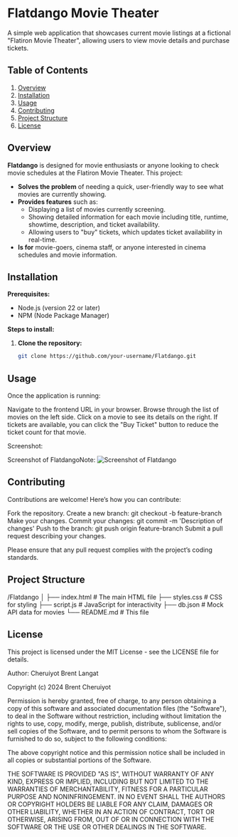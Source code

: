 # Flatdango Movie Theater

A simple web application that showcases current movie listings at a fictional "Flatiron Movie Theater", allowing users to view movie details and purchase tickets.

## Table of Contents

1. [Overview](#overview)
2. [Installation](#installation)
3. [Usage](#usage)
4. [Contributing](#contributing)
5. [Project Structure](#project-structure)
6. [License](#license)

## Overview

**Flatdango** is designed for movie enthusiasts or anyone looking to check movie schedules at the Flatiron Movie Theater. This project:

- **Solves the problem** of needing a quick, user-friendly way to see what movies are currently showing.
- **Provides features** such as:
  - Displaying a list of movies currently screening.
  - Showing detailed information for each movie including title, runtime, showtime, description, and ticket availability.
  - Allowing users to "buy" tickets, which updates ticket availability in real-time.
- **Is for** movie-goers, cinema staff, or anyone interested in cinema schedules and movie information.

## Installation

**Prerequisites:**

- Node.js (version 22 or later)
- NPM (Node Package Manager)

**Steps to install:**

1. **Clone the repository:**
   ```bash
   git clone https://github.com/your-username/Flatdango.git

##   Usage
Once the application is running:

Navigate to the frontend URL in your browser.
Browse through the list of movies on the left side. Click on a movie to see its details on the right.
If tickets are available, you can click the "Buy Ticket" button to reduce the ticket count for that movie.

Screenshot:

Screenshot of FlatdangoNote: 
![Screenshot of Flatdango](screenshot.png)

##   Contributing
Contributions are welcome! Here’s how you can contribute:

Fork the repository.
Create a new branch: git checkout -b feature-branch
Make your changes.
Commit your changes: git commit -m 'Description of changes'
Push to the branch: git push origin feature-branch
Submit a pull request describing your changes.

Please ensure that any pull request complies with the project’s coding standards.

##   Project Structure
/Flatdango
│
├── index.html           # The main HTML file
├── styles.css           # CSS for styling
├── script.js            # JavaScript for interactivity
├── db.json              # Mock API data for movies
└── README.md            # This file

##    License
This project is licensed under the MIT License - see the LICENSE file for details.

Author: Cheruiyot Brent Langat

Copyright (c) 2024 Brent Cheruiyot




Permission is hereby granted, free of charge, to any person obtaining a copy of this software and associated documentation files (the "Software"), to deal in the Software without restriction, including without limitation the rights to use, copy, modify, merge, publish, distribute, sublicense, and/or sell copies of the Software, and to permit persons to whom the Software is furnished to do so, subject to the following conditions:

The above copyright notice and this permission notice shall be included in all copies or substantial portions of the Software.

THE SOFTWARE IS PROVIDED "AS IS", WITHOUT WARRANTY OF ANY KIND, EXPRESS OR IMPLIED, INCLUDING BUT NOT LIMITED TO THE WARRANTIES OF MERCHANTABILITY, FITNESS FOR A PARTICULAR PURPOSE AND NONINFRINGEMENT. IN NO EVENT SHALL THE AUTHORS OR COPYRIGHT HOLDERS BE LIABLE FOR ANY CLAIM, DAMAGES OR OTHER LIABILITY, WHETHER IN AN ACTION OF CONTRACT, TORT OR OTHERWISE, ARISING FROM, OUT OF OR IN CONNECTION WITH THE SOFTWARE OR THE USE OR OTHER DEALINGS IN THE SOFTWARE.